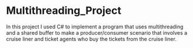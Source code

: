 # Multithreading_Project
In this project I used C# to implement a program that uses multithreading and a shared buffer to make a producer/consumer scenario that involves a cruise liner and ticket agents who buy the tickets from the cruise liner.

